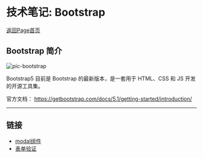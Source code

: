 # 技术笔记: Bootstrap

[返回Page首页](../../index.md)

## Bootstrap 简介

![pic-bootstrap](./pics/bootstrap.ico)

Bootstrap5 目前是 Bootstrap 的最新版本，是一套用于 HTML、CSS 和 JS 开发的开源工具集。

官方文档：
https://getbootstrap.com/docs/5.1/getting-started/introduction/

***

## 链接
- [modal组件](./app/bootstrap_modal.md)
- [表单验证](./app/bootstrap_validation.md)


